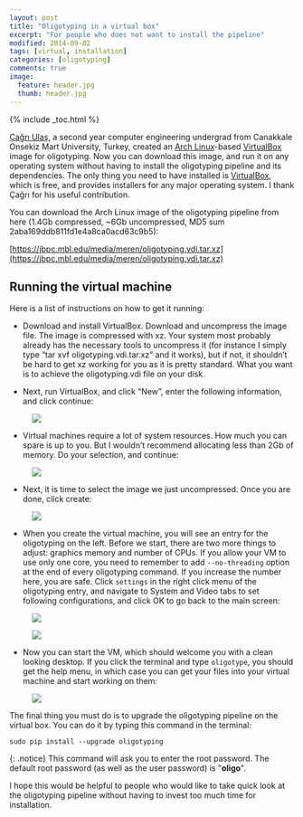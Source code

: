 ```yaml
---
layout: post
title: "Oligotyping in a virtual box"
excerpt: "For people who does not want to install the pipeline"
modified: 2014-09-02
tags: [virtual, installation]
categories: [oligotyping]
comments: true
image:
  feature: header.jpg
  thumb: header.jpg
---
```


{% include _toc.html %}

[Çağrı Ulaş](http://about.me/cagriulas), a second year computer engineering undergrad from Canakkale Onsekiz Mart University, Turkey, created an [Arch Linux](https://www.archlinux.org/)-based [VirtualBox](https://www.virtualbox.org/) image for oligotyping. Now you can download this image, and run it on any operating system without having to install the oligotyping pipeline and its dependencies. The only thing you need to have installed is [VirtualBox](https://www.virtualbox.org/), which is free, and provides installers for any major operating system. I thank Çağrı for his useful contribution.

You can download the Arch Linux image of the oligotyping pipeline from here (1.4Gb compressed, ~6Gb uncompressed, MD5 sum 2aba169ddb811fd1e4a8ca0acd63c9b5):

[https://jbpc.mbl.edu/media/meren/oligotyping.vdi.tar.xz](https://jbpc.mbl.edu/media/meren/oligotyping.vdi.tar.xz)

## Running the virtual machine

Here is a list of instructions on how to get it running:

* Download and install VirtualBox. Download and uncompress the image file. The image is compressed with xz. Your system most probably already has the necessary tools to uncompress it (for instance I simply type “tar xvf oligotyping.vdi.tar.xz” and it works), but if not, it shouldn’t be hard to get xz working for you as it is pretty standard. What you want is to achieve the oligotyping.vdi file on your disk.

* Next, run VirtualBox, and click “New”, enter the following information, and click continue:

<figure>
	<a href="{{ site.url }}/images/oligotyping/vm-01.png"><img src="{{ site.url }}/images/oligotyping/vm-01.png"></a>
</figure>

* Virtual machines require a lot of system resources. How much you can spare is up to you. But I wouldn’t recommend allocating less than 2Gb of memory. Do your selection, and continue:

<figure>
	<a href="{{ site.url }}/images/oligotyping/vm-02.png"><img src="{{ site.url }}/images/oligotyping/vm-02.png"></a>
</figure>

* Next, it is time to select the image we just uncompressed. Once you are done, click create:

<figure>
	<a href="{{ site.url }}/images/oligotyping/vm-03.png"><img src="{{ site.url }}/images/oligotyping/vm-03.png"></a>
</figure>

* When you create the virtual machine, you will see an entry for the oligotyping on the left. Before we start, there are two more things to adjust: graphics memory and number of CPUs. If you allow your VM to use only one core, you need to remember to add `--no-threading` option at the end of every oligotyping command. If you increase the number here, you are safe. Click `settings` in the right click menu of the oligotyping entry, and navigate to System and Video tabs to set following configurations, and click OK to go back to the main screen:


<figure>
	<a href="{{ site.url }}/images/oligotyping/vm-04.png"><img src="{{ site.url }}/images/oligotyping/vm-04.png"></a>
</figure>

<figure>
	<a href="{{ site.url }}/images/oligotyping/vm-05.png"><img src="{{ site.url }}/images/oligotyping/vm-05.png"></a>
</figure>

* Now you can start the VM, which should welcome you with a clean looking desktop. If you click the terminal and type `oligotype`, you should get the help menu, in which case you can get your files into your virtual machine and start working on them:


<figure>
	<a href="{{ site.url }}/images/oligotyping/vm-06.png"><img src="{{ site.url }}/images/oligotyping/vm-06.png"></a>
</figure>

The final thing you must do is to upgrade the oligotyping pipeline on the virtual box. You can do it by typing this command in the terminal:

    sudo pip install --upgrade oligotyping

{: .notice}
This command will ask you to enter the root password. The default root password (as well as the user password) is "**oligo**".

 

I hope this would be helpful to people who would like to take quick look at the oligotyping pipeline without having to invest too much time for installation.
